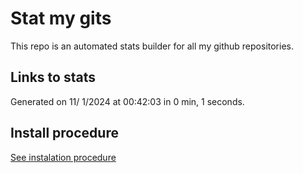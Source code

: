 # Stat my gits

This repo is an automated stats builder for all my github repositories.

## Links to stats


Generated on 11/ 1/2024 at 00:42:03 in 0 min, 1 seconds.

## Install procedure

[See instalation procedure](./src/install.md)
